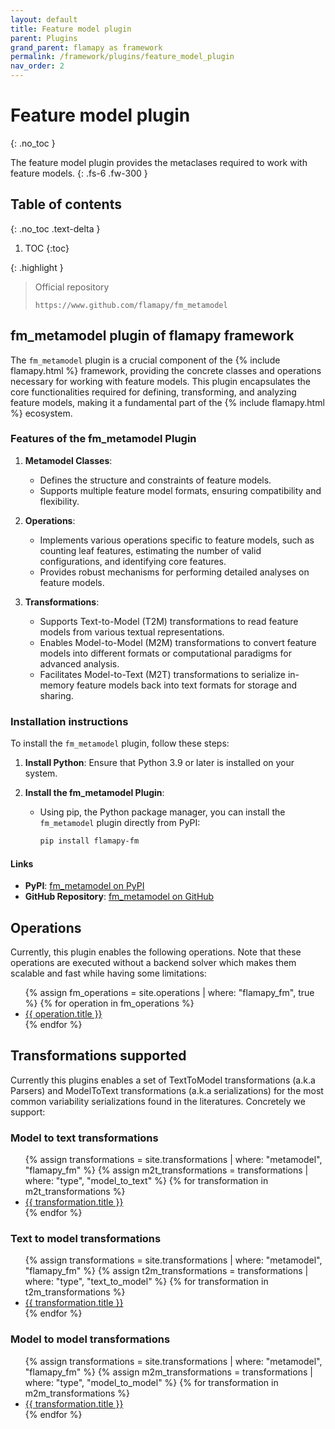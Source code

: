 ```yaml
---
layout: default
title: Feature model plugin
parent: Plugins
grand_parent: flamapy as framework
permalink: /framework/plugins/feature_model_plugin
nav_order: 2
---
```


# Feature model plugin
{: .no_toc }


The feature model plugin provides the metaclases required to work with feature models.
{: .fs-6 .fw-300 }

## Table of contents
{: .no_toc .text-delta }

1. TOC
{:toc}

{: .highlight }
> Official repository
>
> ```
> https://www.github.com/flamapy/fm_metamodel
> ```

## fm_metamodel plugin of flamapy framework

The `fm_metamodel` plugin is a crucial component of the {% include flamapy.html %} framework, providing the concrete classes and operations necessary for working with feature models. This plugin encapsulates the core functionalities required for defining, transforming, and analyzing feature models, making it a fundamental part of the {% include flamapy.html %} ecosystem.

### Features of the fm_metamodel Plugin

1. **Metamodel Classes**:
   - Defines the structure and constraints of feature models.
   - Supports multiple feature model formats, ensuring compatibility and flexibility.

2. **Operations**:
   - Implements various operations specific to feature models, such as counting leaf features, estimating the number of valid configurations, and identifying core features.
   - Provides robust mechanisms for performing detailed analyses on feature models.

3. **Transformations**:
   - Supports Text-to-Model (T2M) transformations to read feature models from various textual representations.
   - Enables Model-to-Model (M2M) transformations to convert feature models into different formats or computational paradigms for advanced analysis.
   - Facilitates Model-to-Text (M2T) transformations to serialize in-memory feature models back into text formats for storage and sharing.

### Installation instructions

To install the `fm_metamodel` plugin, follow these steps:

1. **Install Python**: Ensure that Python 3.9 or later is installed on your system.

2. **Install the fm_metamodel Plugin**:
   - Using pip, the Python package manager, you can install the `fm_metamodel` plugin directly from PyPI:
     ```bash
     pip install flamapy-fm
     ```
#### Links

- **PyPI**: [fm_metamodel on PyPI](https://pypi.org/project/flamapy-fm/)
- **GitHub Repository**: [fm_metamodel on GitHub](https://github.com/flamapy/fm_metamodel)

## Operations

Currently, this plugin enables the following operations. Note that these operations are executed without a backend solver which makes them scalable and fast while having some limitations:

<ul>
  {% assign fm_operations = site.operations | where: "flamapy_fm", true %}
  {% for operation in fm_operations %}
    <li><a href="{{ operation.url }}">{{ operation.title }}</a></li>
  {% endfor %}
</ul>


## Transformations supported

Currently this plugins enables a set of TextToModel transformations (a.k.a Parsers) and ModelToText transformations (a.k.a serializations) for the most common variability serializations found in the literatures. Concretely we support:

### Model to text transformations
<ul>
  {% assign transformations = site.transformations | where: "metamodel", "flamapy_fm" %}
  {% assign m2t_transformations = transformations | where: "type", "model_to_text" %}
  {% for transformation in m2t_transformations %}
    <li><a href="{{ transformation.url }}">{{ transformation.title }}</a></li>
  {% endfor %}
</ul>

### Text to model transformations
<ul>
  {% assign transformations = site.transformations | where: "metamodel", "flamapy_fm" %}
  {% assign t2m_transformations = transformations | where: "type", "text_to_model" %}
  {% for transformation in t2m_transformations %}
    <li><a href="{{ transformation.url }}">{{ transformation.title }}</a></li>
  {% endfor %}
</ul>

### Model to model transformations
<ul>
  {% assign transformations = site.transformations | where: "metamodel", "flamapy_fm" %}
  {% assign m2m_transformations = transformations | where: "type", "model_to_model" %}
  {% for transformation in m2m_transformations %}
    <li><a href="{{ transformation.url }}">{{ transformation.title }}</a></li>
  {% endfor %}
</ul>